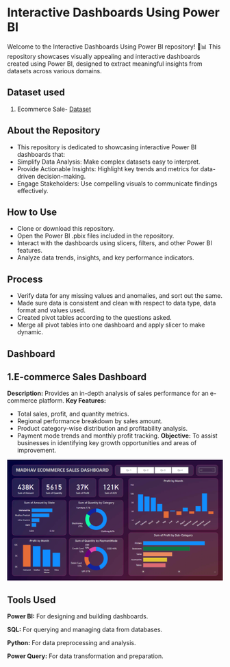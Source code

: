 # Interactive Dashboards Using Power BI

Welcome to the Interactive Dashboards Using Power BI repository! 🎨📊 This repository showcases visually appealing and interactive dashboards created using Power BI, designed to extract meaningful insights from datasets across various domains.

## Dataset used
1. Ecommerce Sale- <a href="https://github.com/GouthamJS/PowerBi-Dashboards/tree/main/Ecommerce%20Sales/Dataset">Dataset</a>

## About the Repository
- This repository is dedicated to showcasing interactive Power BI dashboards that:
- Simplify Data Analysis: Make complex datasets easy to interpret.
- Provide Actionable Insights: Highlight key trends and metrics for data-driven decision-making.
- Engage Stakeholders: Use compelling visuals to communicate findings effectively.

## How to Use
- Clone or download this repository.
- Open the Power BI .pbix files included in the repository.
- Interact with the dashboards using slicers, filters, and other Power BI features.
- Analyze data trends, insights, and key performance indicators.


<!-- - Dashboard Interaction <a href="https://github.com/ritikbh193/Data-Analytics-with-Excel/blob/main/Dashboard_Image.png">View Dashboard</a>-->

## Process
- Verify data for any missing values and anomalies, and sort out the same.
- Made sure data is consistent and clean with respect to data type, data format and values used.
- Created pivot tables according to the questions asked.
- Merge all pivot tables into one dashboard and apply slicer to make dynamic.

## Dashboard

## 1.E-commerce Sales Dashboard
**Description:** Provides an in-depth analysis of sales performance for an e-commerce platform.
**Key Features:**
  - Total sales, profit, and quantity metrics.
  - Regional performance breakdown by sales amount.
  - Product category-wise distribution and profitability analysis.
  - Payment mode trends and monthly profit tracking.
**Objective:** To assist businesses in identifying key growth opportunities and areas of improvement.

   ![Screenshot (495)](https://github.com/GouthamJS/PowerBi-Dashboards/blob/main/Ecommerce%20Sales/Dashboard%20image.png)

## Tools Used
**Power BI:** For designing and building dashboards.

**SQL:** For querying and managing data from databases.

**Python:** For data preprocessing and analysis.

**Power Query:** For data transformation and preparation.
